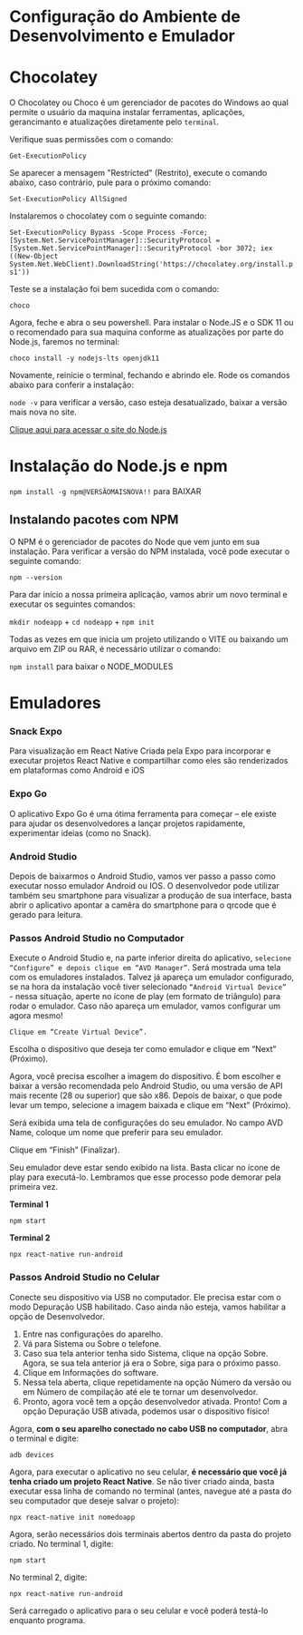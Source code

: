 # Configuração do Ambiente de Desenvolvimento e Emulador
# Chocolatey

O Chocolatey ou Choco é um gerenciador de pacotes do Windows ao qual permite o usuário da maquina instalar ferramentas, aplicações, gerancimanto e atualizações diretamente pelo `terminal`.

Verifique suas permissões com o comando:

`Get-ExecutionPolicy`

Se aparecer a mensagem "Restricted" (Restrito), execute o comando abaixo, caso contrário, pule para o próximo comando:

`Set-ExecutionPolicy AllSigned`

Instalaremos o chocolatey com o seguinte comando:

`Set-ExecutionPolicy Bypass -Scope Process -Force; [System.Net.ServicePointManager]::SecurityProtocol = [System.Net.ServicePointManager]::SecurityProtocol -bor 3072; iex ((New-Object System.Net.WebClient).DownloadString('https://chocolatey.org/install.ps1'))`

Teste se a instalação foi bem sucedida com o comando:

`choco`

Agora, feche e abra o seu powershell. Para instalar o Node.JS e o SDK 11 ou o recomendado para sua maquina conforme as atualizações por parte do Node.js, faremos no terminal:

`choco install -y nodejs-lts openjdk11 `

Novamente, reinicie o terminal, fechando e abrindo ele. Rode os comandos abaixo para conferir a instalação:

`node -v` para verificar a versão, caso esteja desatualizado, baixar a versão mais nova no site.

[Clique aqui para acessar o site do Node.js ](https://nodejs.org/en)

# Instalação do Node.js e npm

`npm install -g npm@VERSÃOMAISNOVA!!` para BAIXAR

## Instalando pacotes com NPM

O NPM é o gerenciador de pacotes do Node que vem junto em sua instalação. Para verificar a versão do NPM instalada, você pode executar o seguinte comando:

`npm --version`

Para dar início a nossa primeira aplicação, vamos abrir um novo terminal e executar os seguintes comandos:

`mkdir nodeapp` + `cd nodeapp` + `npm init`

Todas as vezes em que inicia um projeto utilizando o VITE ou baixando um arquivo em ZIP ou RAR, é necessário utilizar o comando: 

`npm install` para baixar o NODE_MODULES


# Emuladores

### Snack Expo

Para visualização em React Native Criada pela Expo para incorporar e executar projetos React Native e compartilhar como eles são renderizados em plataformas como Android e iOS

### Expo Go

O aplicativo Expo Go é uma ótima ferramenta para começar – ele existe para ajudar os desenvolvedores a lançar projetos rapidamente, experimentar ideias (como no Snack).

### Android Studio
Depois de baixarmos o Android Studio, vamos ver passo a passo como executar nosso emulador Android ou IOS. O desenvolvedor pode utilizar também seu smartphone para visualizar a produção de sua interface, basta abrir o aplicativo apontar a camêra do smartphone para o qrcode que é gerado para leitura.

### Passos Android Studio no Computador

Execute o Android Studio e, na parte inferior direita do aplicativo, `selecione “Configure” e depois clique em “AVD Manager”`. Será mostrada uma tela com os emuladores instalados. Talvez já apareça um emulador configurado, se na hora da instalação você tiver selecionado `“Android Virtual Device” ` - nessa situação, aperte no ícone de play (em formato de triângulo) para rodar o emulador. Caso não apareça um emulador, vamos configurar um agora mesmo!

`Clique em “Create Virtual Device”.`

Escolha o dispositivo que deseja ter como emulador e clique em “Next” (Próximo).

Agora, você precisa escolher a imagem do dispositivo. É bom escolher e baixar a versão recomendada pelo Android Studio, ou uma versão de API mais recente (28 ou superior) que são x86. Depois de baixar, o que pode levar um tempo, selecione a imagem baixada e clique em “Next” (Próximo).

Será exibida uma tela de configurações do seu emulador. No campo AVD Name, coloque um nome que preferir para seu emulador.

Clique em “Finish” (Finalizar).

Seu emulador deve estar sendo exibido na lista. Basta clicar no ícone de play para executá-lo. Lembramos que esse processo pode demorar pela primeira vez.

**Terminal 1**

`npm start`

**Terminal 2**

`npx react-native run-android`

### Passos Android Studio no Celular

Conecte seu dispositivo via USB no computador.
Ele precisa estar com o modo Depuração USB habilitado.
Caso ainda não esteja, vamos habilitar a opção de Desenvolvedor.
  1. Entre nas configurações do aparelho.
  2. Vá para Sistema ou Sobre o telefone.
  3. Caso sua tela anterior tenha sido Sistema, clique na opção Sobre. Agora, se sua tela anterior já era o Sobre, siga para o próximo passo.
  4. Clique em Informações do software.
  5. Nessa tela aberta, clique repetidamente na opção Número da versão ou em Número de compilação até ele te tornar um desenvolvedor.
  6. Pronto, agora você tem a opção desenvolvedor ativada.
Pronto! Com a opção Depuração USB ativada, podemos usar o dispositivo físico!

Agora, **com o seu aparelho conectado no cabo USB no computador**, abra o terminal e digite:

` adb devices `

Agora, para executar o aplicativo no seu celular, **é necessário que você já tenha criado um projeto React Native**. Se não tiver criado ainda, basta executar essa linha de comando no terminal (antes, navegue até a pasta do seu computador que deseje salvar o projeto):

` npx react-native init nomedoapp `

Agora, serão necessários dois terminais abertos dentro da pasta do projeto criado. No terminal 1, digite:

` npm start `

No terminal 2, digite:

`npx react-native run-android`

Será carregado o aplicativo para o seu celular e você poderá testá-lo enquanto programa.
